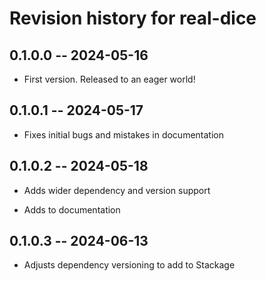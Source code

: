 # Revision history for real-dice

## 0.1.0.0 -- 2024-05-16

* First version. Released to an eager world!

## 0.1.0.1 -- 2024-05-17

* Fixes initial bugs and mistakes in documentation

## 0.1.0.2 -- 2024-05-18

* Adds wider dependency and version support

* Adds to documentation

## 0.1.0.3 -- 2024-06-13

* Adjusts dependency versioning to add to Stackage
